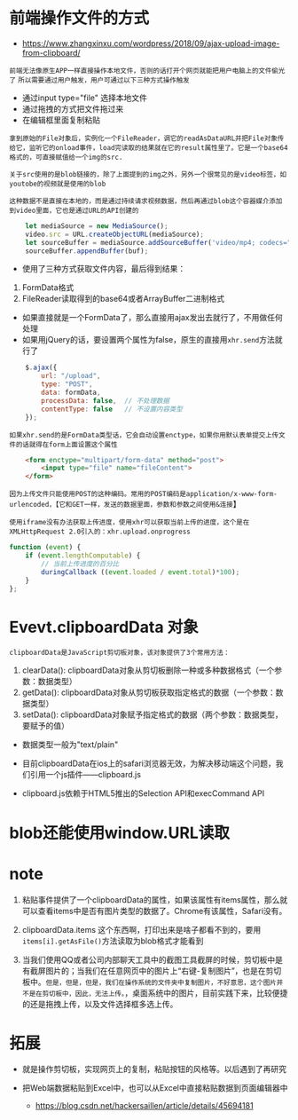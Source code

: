 # 前端操作文件的方式

* https://www.zhangxinxu.com/wordpress/2018/09/ajax-upload-image-from-clipboard/

`前端无法像原生APP一样直接操作本地文件，否则的话打开个网页就能把用户电脑上的文件偷光了`
`所以需要通过用户触发，用户可通过以下三种方式操作触发`

* 通过input type="file" 选择本地文件
* 通过拖拽的方式把文件拖过来
* 在编辑框里面复制粘贴

`拿到原始的File对象后，实例化一个FileReader，调它的readAsDataURL并把File对象传给它，监听它的onload事件，load完读取的结果就在它的result属性里了。它是一个base64格式的，可直接赋值给一个img的src.`

`关于src使用的是blob链接的，除了上面提到的img之外，另外一个很常见的是video标签，如youtobe的视频就是使用的blob`

`这种数据不是直接在本地的，而是通过持续请求视频数据，然后再通过blob这个容器媒介添加到video里面，它也是通过URL的API创建的`

```js
    let mediaSource = new MediaSource();
    video.src = URL.createObjectURL(mediaSource);
    let sourceBuffer = mediaSource.addSourceBuffer('video/mp4; codecs="avc1.42E01E, mp4a.40.2"');
    sourceBuffer.appendBuffer(buf);
```

* 使用了三种方式获取文件内容，最后得到结果：

1. FormData格式
2. FileReader读取得到的base64或者ArrayBuffer二进制格式


* 如果直接就是一个FormData了，那么直接用ajax发出去就行了，不用做任何处理
* 如果用jQuery的话，要设置两个属性为false，原生的直接用`xhr.send`方法就行了
```js
    $.ajax({
        url: "/upload",
        type: "POST",
        data: formData,
        processData: false,  // 不处理数据
        contentType: false   // 不设置内容类型
    });
```

`如果xhr.send的是FormData类型话，它会自动设置enctype，如果你用默认表单提交上传文件的话就得在form上面设置这个属性`
```html
    <form enctype="multipart/form-data" method="post">
        <input type="file" name="fileContent">
    </form>
```

`因为上传文件只能使用POST的这种编码。常用的POST编码是application/x-www-form-urlencoded，【它和GET一样，发送的数据里面，参数和参数之间使用&连接`】

`使用iframe没有办法获取上传进度，使用xhr可以获取当前上传的进度，这个是在XMLHttpRequest 2.0引入的：xhr.upload.onprogress` 

```javascript
function (event) {
    if (event.lengthComputable) {
        // 当前上传进度的百分比
        duringCallback ((event.loaded / event.total)*100);
    }
};
```

# Evevt.clipboardData 对象

`clipboardData是JavaScript剪切板对象，该对象提供了3个常用方法：`

1. clearData(): clipboardData对象从剪切板删除一种或多种数据格式（一个参数：数据类型）
2. getData(): clipboardData对象从剪切板获取指定格式的数据（一个参数：数据类型）
3. setData(): clipboardData对象赋予指定格式的数据（两个参数：数据类型，要赋予的值）

* 数据类型一般为"text/plain"

* 目前clipboardData在ios上的safari浏览器无效，为解决移动端这个问题，我们引用一个js插件——clipboard.js

* clipboard.js依赖于HTML5推出的Selection API和execCommand API

# blob还能使用window.URL读取

# note

1. 粘贴事件提供了一个clipboardData的属性，如果该属性有items属性，那么就可以查看items中是否有图片类型的数据了。Chrome有该属性，Safari没有。

2. clipboardData.items 这个东西啊，打印出来是啥子都看不到的，要用`items[i].getAsFile()`方法读取为blob格式才能看到

3. 当我们使用QQ或者公司内部聊天工具中的截图工具截屏的时候，剪切板中是有截屏图片的；当我们在任意网页中的图片上“右键-复制图片”，也是在剪切板中。`但是，但是，但是，我们在操作系统的文件夹中复制图片，不好意思，这个图片并不是在剪切板中，因此，无法上传。`，桌面系统中的图片，目前实践下来，比较便捷的还是拖拽上传，以及文件选择框多选上传。

# 拓展

* 就是操作剪切板，实现网页上的复制，粘贴按钮的风格等。以后遇到了再研究

* 把Web端数据粘贴到Excel中，也可以从Excel中直接粘贴数据到页面编辑器中
    * https://blog.csdn.net/hackersaillen/article/details/45694181